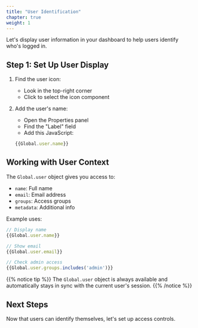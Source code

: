 ```yaml
---
title: "User Identification"
chapter: true
weight: 1
---
```


Let's display user information in your dashboard to help users identify who's logged in.

## Step 1: Set Up User Display

1. Find the user icon:

    - Look in the top-right corner
    - Click to select the icon component

2. Add the user's name:

    - Open the Properties panel
    - Find the "Label" field
    - Add this JavaScript:

   ```javascript
   {{Global.user.name}}
   ```

## Working with User Context

The `Global.user` object gives you access to:

- `name`: Full name
- `email`: Email address
- `groups`: Access groups
- `metadata`: Additional info

Example uses:

```javascript
// Display name
{{Global.user.name}}

// Show email
{{Global.user.email}}

// Check admin access
{{Global.user.groups.includes('admin')}}
```

{{% notice tip %}}
The `Global.user` object is always available and automatically stays in sync with the current user's session.
{{% /notice %}}

## Next Steps

Now that users can identify themselves, let's set up access controls.
